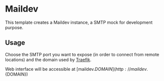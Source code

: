 # Maildev

This template creates a Maildev instance, a SMTP mock for development purpose.

## Usage

Choose the SMTP port you want to expose (in order to connect from remote locations) and the domain used by [Traefik](http://traefik.github.io).

Web interface will be accessible at [maildev.${DOMAIN}](http://maildev.${DOMAIN})

